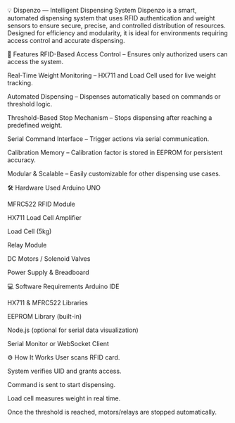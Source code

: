 💡 Dispenzo — Intelligent Dispensing System
Dispenzo is a smart, automated dispensing system that uses RFID authentication and weight sensors to ensure secure, precise, and controlled distribution of resources. Designed for efficiency and modularity, it is ideal for environments requiring access control and accurate dispensing.

🚀 Features
RFID-Based Access Control – Ensures only authorized users can access the system.

Real-Time Weight Monitoring – HX711 and Load Cell used for live weight tracking.

Automated Dispensing – Dispenses automatically based on commands or threshold logic.

Threshold-Based Stop Mechanism – Stops dispensing after reaching a predefined weight.

Serial Command Interface – Trigger actions via serial communication.

Calibration Memory – Calibration factor is stored in EEPROM for persistent accuracy.

Modular & Scalable – Easily customizable for other dispensing use cases.

🛠️ Hardware Used
Arduino UNO

MFRC522 RFID Module

HX711 Load Cell Amplifier

Load Cell (5kg)

Relay Module

DC Motors / Solenoid Valves

Power Supply & Breadboard

💻 Software Requirements
Arduino IDE

HX711 & MFRC522 Libraries

EEPROM Library (built-in)

Node.js (optional for serial data visualization)

Serial Monitor or WebSocket Client

⚙️ How It Works
User scans RFID card.

System verifies UID and grants access.

Command is sent to start dispensing.

Load cell measures weight in real time.

Once the threshold is reached, motors/relays are stopped automatically.

